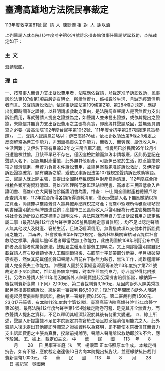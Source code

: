# 臺灣高雄地方法院民事裁定
113年度救字第81號
聲  請  人  陳聰傑
相  對  人  謝以涵


上列聲請人就本院113年度補字第894號請求損害賠償事件聲請訴訟救助，本院裁定如下：
### 主  文
聲請駁回。
### 理  由
一、按當事人無資力支出訴訟費用者，法院應依聲請，以裁定准予訴訟救助，民事訴訟法第107條第1項前段定有明文。所謂無資力，係指窘於生活，且缺乏經濟信用者而言。又聲請訴訟救助，依民事訴訟法第109條第2項、第284條之規定，應提出能即時調查之證據，以釋明請求救助之事由，是法院調查聲請人是否無資力支出訴訟費用，專就聲請人提出之證據為之，如聲請人並未提出證據，或依其提出之證據，未能信其無資力支出訴訟費用之主張為真實，即應將其聲請駁回，並無派員調查之必要（最高法院102年度台聲字第1052號、111年度台抗字第267號裁定意旨參照）。
二、聲請人聲請意旨略以：伊已高齡76歲，依社會救助法第5條之3規定之反面解釋為無工作能力，亦因車禍喪失工作能力，無收入、無勞保，屬低收入戶，生活困難；又伊名下雖有車齡32年之三陽汽車乙輛，惟牌照已於民國95年12月4日遭逾檢註銷，且該車早已不存在，僅因逾檢註銷而無法申請報廢，因此仍登記在聲請人名下，足認無財產價值，此外無其他財產，可認伊已窘於生活，缺乏籌措款項之經濟信用，無資力負擔本件訴訟費用，並經另案裁定准許訴訟救助，又伊所提訴訟證據確實，顯有勝訴之望，爰依民事訴訟法第107條規定聲請訴訟救助等語。
三、聲請人就上開主張，固提出全國財產稅總歸戶財產查詢清單、112年度綜合所得稅各類所得資料清單、高雄市監理所苓雅監理站證明書、高雄市三民區低收入戶證明書、高雄市立大同醫院診斷證明書為證。惟查：
㈠上開全國財產稅總歸戶財產查詢清單、112年綜合所得各類所得資料清單，僅表示聲請人名下無應繳納稅捐之資產，尚難據以推認聲請人無其他非應課稅之財產；高雄市監理所苓雅監理站證明書僅證明該車輛牌照遭註銷；高雄市三民區低收入戶證明僅為行政主管機關為提供社會救助所設立核定標準之證明文件，與法院就有無資力支出訴訟費用之認定係屬二事（最高法院112年度台聲字第285號民事裁定意旨參照），均不足以認定聲請人無其他收入及財產、窘於生活，且缺乏經濟信用，無籌措款項以支付本件訴訟費用之能力。
㈡再者，社會救助法第5條之3規定，僅為社福機關審核可否提供社會救助之標準，非謂年逾65歲者即當然無工作能力，此由我國於108年制訂公布中高齡者及高齡者就業促進法，鼓勵雇主僱用高齡勞工即明之。又上開診斷證明書雖記載聲請人有右股骨頸骨折人工髖關節術後、右膝前十字韌帶部分斷裂、半月板破裂等疾患，然依其記載僅能得知聲請人目前右下肢無力跛行，無法工作，尚難逕謂聲請人完全喪失工作能力。
㈢聲請人固於另案經臺灣高等法院113年度抗字第721號裁定准予訴訟救助，惟此僅係個案判斷，對本件並無拘束力，亦非當然得比附援引。另佐以聲請人於111年間因向訴外人陳聰賢提起另案損害賠償訴訟，繳納第一審裁判費新臺幣（下同）2,100元、第二審裁判費3,150元，及因向訴外人陳美秀提起另案損害賠償訴訟，繳納第一審裁判費6,500元；復於112年間因向訴外人陳冠翰提起另案損害賠償訴訟，繳納第一審裁判費8,150元、第二審裁判費1,500元、23,017元等情，有本院112年度救字第131號、臺灣高等法院高雄分院113年度聲字第28號、最高法院112年度台聲字第1454號裁定附卷可稽，足見其非全無資力，而依聲請人提出之資料，不足以釋明其經濟狀況於其後有何重大變遷。
四、綜上所述，聲請人所提證據不足使本院認定其為窘於生活且缺乏經濟信用能力之人，此外聲請人復未提出其他能即時調查之證據資料以為釋明，即不能使本院確信其無資力支出訴訟費用之主張為真實，揆諸前揭說明，聲請人聲請訴訟救助即於法不合，應予駁回。
五、據上，裁定如主文。
中　　華　　民　　國　　113 　年　　8 　　月　　 28 　日
民事審查庭  法　官　楊儭華
正本係照原本作成。
本裁定得抗告，如有不服，應於裁定送達後10日內向本院提出抗告狀，並應繳納抗告裁判費新臺幣1,000元。
中　　華　　民　　國　　113 　年　　8 　　月　　 28 　日
書記官　吳國榮